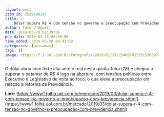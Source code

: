```yaml
---
layout: post
item_id: 2539198297
title: >-
    Dólar supera R$ 4 com tensão no governo e preocupação com Previdência
author: Tatu D'Oquei
date: 2019-03-28 08:39:00
pub_date: 2019-03-28 08:39:00
time_added: 2019-03-30 09:43:08
categories: [avisamos]
tags: []
image: https://f.i.uol.com.br/fotografia/2019/01/31/15489701355c53689746ccb_1548970135_3x2_rt.jpg
---
```


O dólar abriu com forte alta ante o real nesta quinta-feira (28) e chegou a superar o patamar de R$ 4 logo na abertura, com tensões políticas entre Executivo e Legislativo de volta ao foco, o que eleva a preocupação em relação à reforma da Previdência.

**Link:** [https://www1.folha.uol.com.br/mercado/2019/03/dolar-supera-r-4-com-tensao-no-governo-e-preocupacao-com-previdencia.shtml](https://www1.folha.uol.com.br/mercado/2019/03/dolar-supera-r-4-com-tensao-no-governo-e-preocupacao-com-previdencia.shtml)


